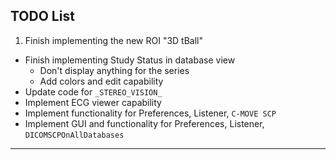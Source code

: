 ## TODO List

1. Finish implementing the new ROI "3D tBall"
- Finish implementing Study Status in database view
	* Don't display anything for the series
	* Add colors and edit capability
- Update code for `_STEREO_VISION_`
- Implement ECG viewer capability
- Implement functionality for Preferences, Listener, `C-MOVE SCP`
- Implement GUI and functionality for Preferences, Listener, `DICOMSCPOnAllDatabases`

---
